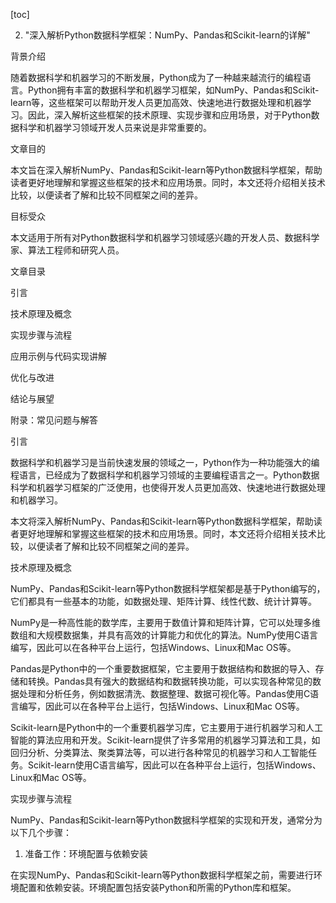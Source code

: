 
[toc]                    
                
                
2. "深入解析Python数据科学框架：NumPy、Pandas和Scikit-learn的详解"

背景介绍

随着数据科学和机器学习的不断发展，Python成为了一种越来越流行的编程语言。Python拥有丰富的数据科学和机器学习框架，如NumPy、Pandas和Scikit-learn等，这些框架可以帮助开发人员更加高效、快速地进行数据处理和机器学习。因此，深入解析这些框架的技术原理、实现步骤和应用场景，对于Python数据科学和机器学习领域开发人员来说是非常重要的。

文章目的

本文旨在深入解析NumPy、Pandas和Scikit-learn等Python数据科学框架，帮助读者更好地理解和掌握这些框架的技术和应用场景。同时，本文还将介绍相关技术比较，以便读者了解和比较不同框架之间的差异。

目标受众

本文适用于所有对Python数据科学和机器学习领域感兴趣的开发人员、数据科学家、算法工程师和研究人员。

文章目录

引言

技术原理及概念

实现步骤与流程

应用示例与代码实现讲解

优化与改进

结论与展望

附录：常见问题与解答

引言

数据科学和机器学习是当前快速发展的领域之一，Python作为一种功能强大的编程语言，已经成为了数据科学和机器学习领域的主要编程语言之一。Python数据科学和机器学习框架的广泛使用，也使得开发人员更加高效、快速地进行数据处理和机器学习。

本文将深入解析NumPy、Pandas和Scikit-learn等Python数据科学框架，帮助读者更好地理解和掌握这些框架的技术和应用场景。同时，本文还将介绍相关技术比较，以便读者了解和比较不同框架之间的差异。

技术原理及概念

NumPy、Pandas和Scikit-learn等Python数据科学框架都是基于Python编写的，它们都具有一些基本的功能，如数据处理、矩阵计算、线性代数、统计计算等。

NumPy是一种高性能的数学库，主要用于数值计算和矩阵计算，它可以处理多维数组和大规模数据集，并具有高效的计算能力和优化的算法。NumPy使用C语言编写，因此可以在各种平台上运行，包括Windows、Linux和Mac OS等。

Pandas是Python中的一个重要数据框架，它主要用于数据结构和数据的导入、存储和转换。Pandas具有强大的数据结构和数据转换功能，可以实现各种常见的数据处理和分析任务，例如数据清洗、数据整理、数据可视化等。Pandas使用C语言编写，因此可以在各种平台上运行，包括Windows、Linux和Mac OS等。

Scikit-learn是Python中的一个重要机器学习库，它主要用于进行机器学习和人工智能的算法应用和开发。Scikit-learn提供了许多常用的机器学习算法和工具，如回归分析、分类算法、聚类算法等，可以进行各种常见的机器学习和人工智能任务。Scikit-learn使用C语言编写，因此可以在各种平台上运行，包括Windows、Linux和Mac OS等。

实现步骤与流程

NumPy、Pandas和Scikit-learn等Python数据科学框架的实现和开发，通常分为以下几个步骤：

1. 准备工作：环境配置与依赖安装

在实现NumPy、Pandas和Scikit-learn等Python数据科学框架之前，需要进行环境配置和依赖安装。环境配置包括安装Python和所需的Python库和框架。

